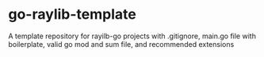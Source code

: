 # go-raylib-template
A template repository for rayilb-go projects with .gitignore, main.go file with boilerplate, valid go mod and sum file, and recommended extensions
